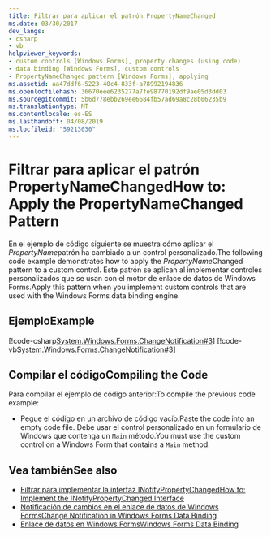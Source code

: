 ```yaml
---
title: Filtrar para aplicar el patrón PropertyNameChanged
ms.date: 03/30/2017
dev_langs:
- csharp
- vb
helpviewer_keywords:
- custom controls [Windows Forms], property changes (using code)
- data binding [Windows Forms], custom controls
- PropertyNameChanged pattern [Windows Forms], applying
ms.assetid: aa47ddf6-5223-40c4-833f-a78992194836
ms.openlocfilehash: 36670eee6235277a7fe98770192df9ae05d3dd03
ms.sourcegitcommit: 5b6d778ebb269ee6684fb57ad69a8c28b06235b9
ms.translationtype: MT
ms.contentlocale: es-ES
ms.lasthandoff: 04/08/2019
ms.locfileid: "59213030"
---
```

# <a name="how-to-apply-the-propertynamechanged-pattern"></a><span data-ttu-id="93b6b-102">Filtrar para aplicar el patrón PropertyNameChanged</span><span class="sxs-lookup"><span data-stu-id="93b6b-102">How to: Apply the PropertyNameChanged Pattern</span></span>
<span data-ttu-id="93b6b-103">En el ejemplo de código siguiente se muestra cómo aplicar el *PropertyName*patrón ha cambiado a un control personalizado.</span><span class="sxs-lookup"><span data-stu-id="93b6b-103">The following code example demonstrates how to apply the *PropertyName*Changed pattern to a custom control.</span></span> <span data-ttu-id="93b6b-104">Este patrón se aplican al implementar controles personalizados que se usan con el motor de enlace de datos de Windows Forms.</span><span class="sxs-lookup"><span data-stu-id="93b6b-104">Apply this pattern when you implement custom controls that are used with the Windows Forms data binding engine.</span></span>  
  
## <a name="example"></a><span data-ttu-id="93b6b-105">Ejemplo</span><span class="sxs-lookup"><span data-stu-id="93b6b-105">Example</span></span>  
 [!code-csharp[System.Windows.Forms.ChangeNotification#3](~/samples/snippets/csharp/VS_Snippets_Winforms/System.Windows.Forms.ChangeNotification/CS/Form1.cs#3)]
 [!code-vb[System.Windows.Forms.ChangeNotification#3](~/samples/snippets/visualbasic/VS_Snippets_Winforms/System.Windows.Forms.ChangeNotification/VB/Form1.vb#3)]  
  
## <a name="compiling-the-code"></a><span data-ttu-id="93b6b-106">Compilar el código</span><span class="sxs-lookup"><span data-stu-id="93b6b-106">Compiling the Code</span></span>  
 <span data-ttu-id="93b6b-107">Para compilar el ejemplo de código anterior:</span><span class="sxs-lookup"><span data-stu-id="93b6b-107">To compile the previous code example:</span></span>  
  
-   <span data-ttu-id="93b6b-108">Pegue el código en un archivo de código vacío.</span><span class="sxs-lookup"><span data-stu-id="93b6b-108">Paste the code into an empty code file.</span></span> <span data-ttu-id="93b6b-109">Debe usar el control personalizado en un formulario de Windows que contenga un `Main` método.</span><span class="sxs-lookup"><span data-stu-id="93b6b-109">You must use the custom control on a Windows Form that contains a `Main` method.</span></span>  
  
## <a name="see-also"></a><span data-ttu-id="93b6b-110">Vea también</span><span class="sxs-lookup"><span data-stu-id="93b6b-110">See also</span></span>

- [<span data-ttu-id="93b6b-111">Filtrar para implementar la interfaz INotifyPropertyChanged</span><span class="sxs-lookup"><span data-stu-id="93b6b-111">How to: Implement the INotifyPropertyChanged Interface</span></span>](how-to-implement-the-inotifypropertychanged-interface.md)
- [<span data-ttu-id="93b6b-112">Notificación de cambios en el enlace de datos de Windows Forms</span><span class="sxs-lookup"><span data-stu-id="93b6b-112">Change Notification in Windows Forms Data Binding</span></span>](change-notification-in-windows-forms-data-binding.md)
- [<span data-ttu-id="93b6b-113">Enlace de datos en Windows Forms</span><span class="sxs-lookup"><span data-stu-id="93b6b-113">Windows Forms Data Binding</span></span>](windows-forms-data-binding.md)
